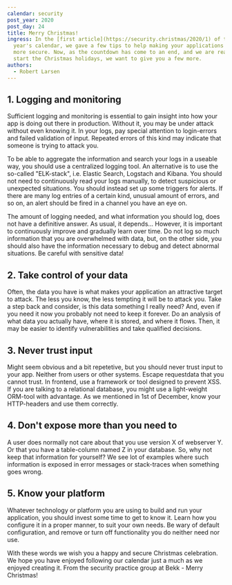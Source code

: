 ```yaml
---
calendar: security
post_year: 2020
post_day: 24
title: Merry Christmas!
ingress: In the [first article](https://security.christmas/2020/1) of this
  year's calendar, we gave a few tips to help making your applications a bit
  more secure. Now, as the countdown has come to an end, and we are ready to
  start the Christmas holidays, we want to give you a few more.
authors:
  - Robert Larsen
---
```

## 1. Logging and monitoring

Sufficient logging and monitoring is essential to gain insight into how your app is doing out there in production. Without it, you may be under attack without even knowing it. In your logs, pay special attention to login-errors and failed validation of input. Repeated errors of this kind may indicate that someone is trying to attack you. 

To be able to aggregate the information and search your logs in a useable way, you should use a centralized logging tool. An alternative is to use the so-called "ELK-stack", i.e. Elastic Search, Logstach and Kibana. You should not need to continuously read your logs manually, to detect suspicious or unexpected situations. You should instead set up some triggers for alerts. If there are many log entries of a certain kind, unusual amount of errors, and so on, an alert should be fired in a channel you have an eye on.

The amount of logging needed, and what information you should log, does not have a definitive answer. As usual, it depends... However, it is important to continuously improve and gradually learn over time. Do not log so much information that you are overwhelmed with data, but, on the other side, you should also have the information necessary to debug and detect abnormal situations. Be careful with sensitive data!

## 2. Take control of your data

Often, the data you have is what makes your application an attractive target to attack. The less you know, the less tempting it will be to attack you. Take a step back and consider, is this data something I really need? And, even if you need it now you probably not need to keep it forever. Do an analysis of what data you actually have, where it is stored, and where it flows. Then, it may be easier to identify vulnerabilities and take qualified decisions.

## 3. Never trust input

Might seem obvious and a bit repetetive, but you should never trust input to your app. Neither from users or other systems. Escape requestdata that you cannot trust. In frontend, use a framework or tool designed to prevent XSS. If you are talking to a relational database, you might use a light-weight ORM-tool with advantage. As we mentioned in 1st of December, know your HTTP-headers and use them correctly. 

## 4. Don't expose more than you need to

A user does normally not care about that you use version X of webserver Y. Or that you have a table-column named Z in your database. So, why not keep that information for yourself? We see lot of examples where such information is exposed in error messages or stack-traces when something goes wrong.

## 5. Know your platform

Whatever technology or platform you are using to build and run your application, you should invest some time to get to know it. Learn how you configure it in a proper manner, to suit your own needs. Be wary of default configuration, and remove or turn off functionality you do neither need nor use.  

With these words we wish you a happy and secure Christmas celebration. We hope you have enjoyed following our calendar just a much as we enjoyed creating it. From the security practice group at Bekk - Merry Christmas!